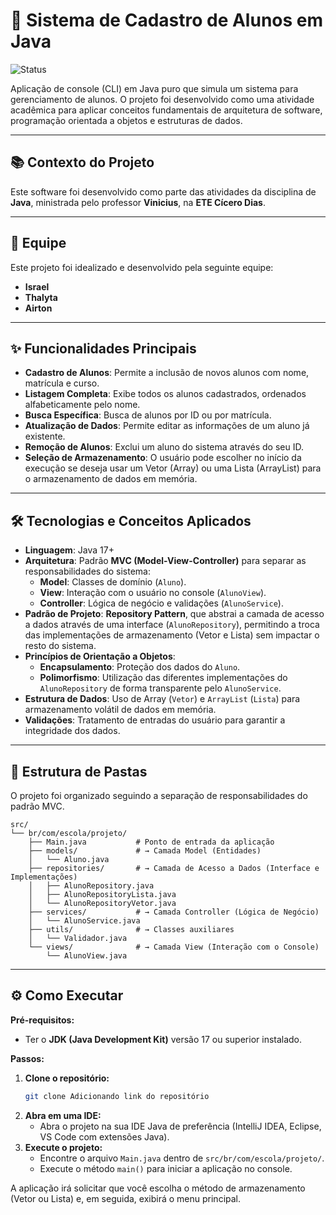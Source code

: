 # 🚀 Sistema de Cadastro de Alunos em Java

![Status](https://img.shields.io/badge/Status-Concluído-brightgreen)

Aplicação de console (CLI) em Java puro que simula um sistema para gerenciamento de alunos. O projeto foi desenvolvido como uma atividade acadêmica para aplicar conceitos fundamentais de arquitetura de software, programação orientada a objetos e estruturas de dados.

---

## 📚 Contexto do Projeto

Este software foi desenvolvido como parte das atividades da disciplina de **Java**, ministrada pelo professor **Vinicius**, na **ETE Cícero Dias**.

---

## 👥 Equipe

Este projeto foi idealizado e desenvolvido pela seguinte equipe:

* **Israel**
* **Thalyta**
* **Airton**

---

## ✨ Funcionalidades Principais

* **Cadastro de Alunos**: Permite a inclusão de novos alunos com nome, matrícula e curso.
* **Listagem Completa**: Exibe todos os alunos cadastrados, ordenados alfabeticamente pelo nome.
* **Busca Específica**: Busca de alunos por ID ou por matrícula.
* **Atualização de Dados**: Permite editar as informações de um aluno já existente.
* **Remoção de Alunos**: Exclui um aluno do sistema através do seu ID.
* **Seleção de Armazenamento**: O usuário pode escolher no início da execução se deseja usar um Vetor (Array) ou uma Lista (ArrayList) para o armazenamento de dados em memória.

---

## 🛠️ Tecnologias e Conceitos Aplicados

* **Linguagem**: Java 17+
* **Arquitetura**: Padrão **MVC (Model-View-Controller)** para separar as responsabilidades do sistema:
    * **Model**: Classes de domínio (`Aluno`).
    * **View**: Interação com o usuário no console (`AlunoView`).
    * **Controller**: Lógica de negócio e validações (`AlunoService`).
* **Padrão de Projeto**: **Repository Pattern**, que abstrai a camada de acesso a dados através de uma interface (`AlunoRepository`), permitindo a troca das implementações de armazenamento (Vetor e Lista) sem impactar o resto do sistema.
* **Princípios de Orientação a Objetos**:
    * **Encapsulamento**: Proteção dos dados do `Aluno`.
    * **Polimorfismo**: Utilização das diferentes implementações do `AlunoRepository` de forma transparente pelo `AlunoService`.
* **Estrutura de Dados**: Uso de Array (`Vetor`) e `ArrayList` (`Lista`) para armazenamento volátil de dados em memória.
* **Validações**: Tratamento de entradas do usuário para garantir a integridade dos dados.

---

## 📂 Estrutura de Pastas

O projeto foi organizado seguindo a separação de responsabilidades do padrão MVC.

```
src/
└── br/com/escola/projeto/
    ├── Main.java           # Ponto de entrada da aplicação
    ├── models/             # → Camada Model (Entidades)
    │   └── Aluno.java
    ├── repositories/       # → Camada de Acesso a Dados (Interface e Implementações)
    │   ├── AlunoRepository.java
    │   ├── AlunoRepositoryLista.java
    │   └── AlunoRepositoryVetor.java
    ├── services/           # → Camada Controller (Lógica de Negócio)
    │   └── AlunoService.java
    ├── utils/              # → Classes auxiliares
    │   └── Validador.java
    └── views/              # → Camada View (Interação com o Console)
        └── AlunoView.java
```

---

## ⚙️ Como Executar

**Pré-requisitos:**
* Ter o **JDK (Java Development Kit)** versão 17 ou superior instalado.

**Passos:**

1.  **Clone o repositório:**
    ```bash
    git clone Adicionando link do repositório
    ```
2.  **Abra em uma IDE:**
    * Abra o projeto na sua IDE Java de preferência (IntelliJ IDEA, Eclipse, VS Code com extensões Java).
3.  **Execute o projeto:**
    * Encontre o arquivo `Main.java` dentro de `src/br/com/escola/projeto/`.
    * Execute o método `main()` para iniciar a aplicação no console.

A aplicação irá solicitar que você escolha o método de armazenamento (Vetor ou Lista) e, em seguida, exibirá o menu principal.
